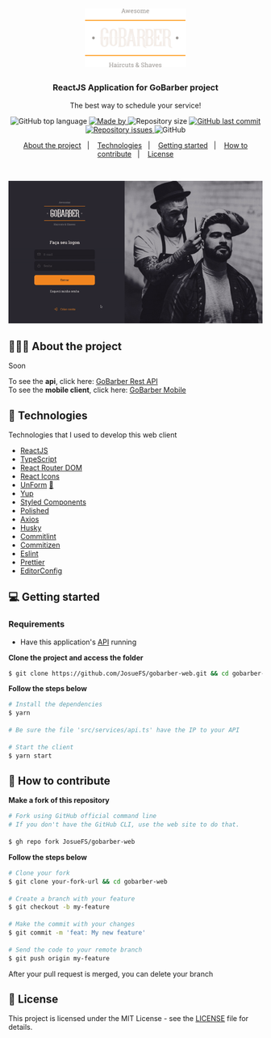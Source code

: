 <h1 align="center">
  <img alt="Logo" src="https://raw.githubusercontent.com/JosueFS/gobarber-web/0fc74a381575090d9dbbc745f0e805b751263f74/src/assets/logo.svg" width="200px">
</h1>

<h3 align="center">
  ReactJS Application for GoBarber project
</h3>

<p align="center">The best way to schedule your service!</p>

<p align="center">
  <img alt="GitHub top language" src="https://img.shields.io/github/languages/top/JosueFS/gobarber-web?color=%23FF9000">

  <a href="https://www.linkedin.com/in/JosueFS/" target="_blank" rel="noopener noreferrer">
    <img alt="Made by" src="https://img.shields.io/badge/made%20by-josue%20ferreira-%23FF9000">
  </a>

  <img alt="Repository size" src="https://img.shields.io/github/repo-size/JosueFS/gobarber-web?color=%23FF9000">

  <a href="https://github.com/JosueFS/gobarber-web/commits/master">
    <img alt="GitHub last commit" src="https://img.shields.io/github/last-commit/JosueFS/gobarber-web?color=%23FF9000">
  </a>

  <a href="https://github.com/JosueFS/gobarber-web/issues">
    <img alt="Repository issues" src="https://img.shields.io/github/issues/JosueFS/gobarber-web?color=%23FF9000">
  </a>

  <img alt="GitHub" src="https://img.shields.io/github/license/JosueFS/gobarber-web?color=%23FF9000">
</p>

<p align="center">
  <a href="#%EF%B8%8F-about-the-project">About the project</a>&nbsp;&nbsp;&nbsp;|&nbsp;&nbsp;&nbsp;
  <a href="#-technologies">Technologies</a>&nbsp;&nbsp;&nbsp;|&nbsp;&nbsp;&nbsp;
  <a href="#-getting-started">Getting started</a>&nbsp;&nbsp;&nbsp;|&nbsp;&nbsp;&nbsp;
  <a href="#-how-to-contribute">How to contribute</a>&nbsp;&nbsp;&nbsp;|&nbsp;&nbsp;&nbsp;
  <a href="#-license">License</a>
</p>

</br>

<p align="center">
  <img alt="Layout" src="https://github.com/JosueFS/gobarber-web/blob/master/gobarber-web.gif">
</p>

## 💇🏻‍♂️ About the project

Soon

To see the **api**, click here: [GoBarber Rest API](https://github.com/JosueFS/gobarber-backend-ts)</br>
To see the **mobile client**, click here: [GoBarber Mobile](https://github.com/JosueFS/gobarber-mobile)

## 🚀 Technologies

Technologies that I used to develop this web client

- [ReactJS](https://reactjs.org/)
- [TypeScript](https://www.typescriptlang.org/)
- [React Router DOM](https://reacttraining.com/react-router/)
- [React Icons](https://react-icons.netlify.com/#/)
- [UnForm](https://unform.dev/) [💜](https://rocketseat.com.br/)
- [Yup](https://github.com/jquense/yup)
- [Styled Components](https://styled-components.com/)
- [Polished](https://github.com/styled-components/polished)
- [Axios](https://github.com/axios/axios)
- [Husky](https://github.com/typicode/husky)
- [Commitlint](https://github.com/conventional-changelog/commitlint)
- [Commitizen](https://github.com/commitizen/cz-cli)
- [Eslint](https://eslint.org/)
- [Prettier](https://prettier.io/)
- [EditorConfig](https://editorconfig.org/)

## 💻 Getting started

### Requirements

- Have this application's [API](https://github.com/JosueFS/gobarber-api) running

**Clone the project and access the folder**

```bash
$ git clone https://github.com/JosueFS/gobarber-web.git && cd gobarber-web
```

**Follow the steps below**

```bash
# Install the dependencies
$ yarn

# Be sure the file 'src/services/api.ts' have the IP to your API

# Start the client
$ yarn start
```

## 🤔 How to contribute

**Make a fork of this repository**

```bash
# Fork using GitHub official command line
# If you don't have the GitHub CLI, use the web site to do that.

$ gh repo fork JosueFS/gobarber-web
```

**Follow the steps below**

```bash
# Clone your fork
$ git clone your-fork-url && cd gobarber-web

# Create a branch with your feature
$ git checkout -b my-feature

# Make the commit with your changes
$ git commit -m 'feat: My new feature'

# Send the code to your remote branch
$ git push origin my-feature
```

After your pull request is merged, you can delete your branch

## 📝 License

This project is licensed under the MIT License - see the [LICENSE](LICENSE) file for details.
